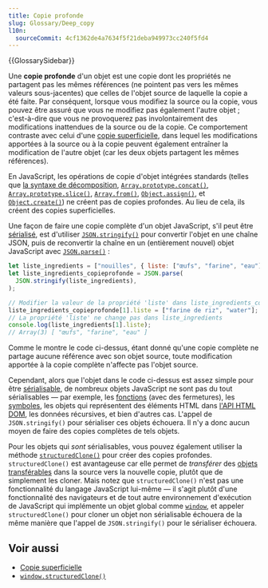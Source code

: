 ```yaml
---
title: Copie profonde
slug: Glossary/Deep_copy
l10n:
  sourceCommit: 4cf1362de4a7634f5f21deba949973cc240f5fd4
---
```


{{GlossarySidebar}}

Une **copie profonde** d'un objet est une copie dont les propriétés ne partagent pas les mêmes références (ne pointent pas vers les mêmes valeurs sous-jacentes) que celles de l'objet source de laquelle la copie a été faite. Par conséquent, lorsque vous modifiez la source ou la copie, vous pouvez être assuré que vous ne modifiez pas également l'autre objet&nbsp;; c'est-à-dire que vous ne provoquerez pas involontairement des modifications inattendues de la source ou de la copie. Ce comportement contraste avec celui d'une [copie superficielle](/fr/docs/Glossary/Shallow_copy), dans lequel les modifications apportées à la source ou à la copie peuvent également entraîner la modification de l'autre objet (car les deux objets partagent les mêmes références).

En JavaScript, les opérations de copie d'objet intégrées standards (telles que [la syntaxe de décomposition](/fr/docs/Web/JavaScript/Reference/Operators/Spread_syntax), [`Array.prototype.concat()`](/fr/docs/Web/JavaScript/Reference/Global_Objects/Array/concat), [`Array.prototype.slice()`](/fr/docs/Web/JavaScript/Reference/Global_Objects/Array/slice), [`Array.from()`](/fr/docs/Web/JavaScript/Reference/Global_Objects/Array/from), [`Object.assign()`](/fr/docs/Web/JavaScript/Reference/Global_Objects/Object/assign), et [`Object.create()`](/fr/docs/Web/JavaScript/Reference/Global_Objects/Object/create)) ne créent pas de copies profondes. Au lieu de cela, ils créent des copies superficielles.

Une façon de faire une copie complète d'un objet JavaScript, s'il peut être [sérialisé](/fr/docs/Glossary/Serialization), est d'utiliser [`JSON.stringify()`](/fr/docs/Web/JavaScript/Reference/Global_Objects/JSON/stringify) pour convertir l'objet en une chaîne JSON, puis de reconvertir la chaîne en un (entièrement nouvel) objet JavaScript avec [`JSON.parse()`](/fr/docs/Web/JavaScript/Reference/Global_Objects/JSON/parse)&nbsp;:

```js
let liste_ingredients = ["nouilles", { liste: ["œufs", "farine", "eau"] }];
let liste_ingredients_copieprofonde = JSON.parse(
  JSON.stringify(liste_ingredients),
);

// Modifier la valeur de la propriété 'liste' dans liste_ingredients_copieprofonde
liste_ingredients_copieprofonde[1].liste = ["farine de riz", "water"];
// La propriété 'liste' ne change pas dans liste_ingredients
console.log(liste_ingredients[1].liste);
// Array(3) [ "œufs", "farine", "eau" ]
```

Comme le montre le code ci-dessus, étant donné qu'une copie complète ne partage aucune référence avec son objet source, toute modification apportée à la copie complète n'affecte pas l'objet source.

Cependant, alors que l'objet dans le code ci-dessus est assez simple pour être [sérialisable](/fr/docs/Glossary/Serialization), de nombreux objets JavaScript ne sont pas du tout sérialisables — par exemple, les [fonctions](/fr/docs/Web/JavaScript/Guide/Functions) (avec des fermetures), les [symboles](/fr/docs/Web/JavaScript/Reference/Global_Objects/Symbol), les objets qui représentent des éléments HTML dans [l'API HTML DOM](/fr/docs/Web/API/HTML_DOM_API), les données récursives, et bien d'autres cas. L'appel de `JSON.stringify()` pour sérialiser ces objets échouera. Il n'y a donc aucun moyen de faire des copies complètes de tels objets.

Pour les objets qui _sont_ sérialisables, vous pouvez également utiliser la méthode [`structuredClone()`](/fr/docs/Web/API/structuredClone) pour créer des copies profondes. `structuredClone()` est avantageuse car elle permet de _transférer_ des [objets transférables](/fr/docs/Glossary/Transferable_objects) dans la source vers la nouvelle copie, plutôt que de simplement les cloner. Mais notez que `structuredClone()` n'est pas une fonctionnalité du langage JavaScript lui-même — il s'agit plutôt d'une fonctionnalité des navigateurs et de tout autre environnement d'exécution de JavaScript qui implémente un objet global comme [`window`](/fr/docs/Web/API/Window), et appeler `structuredClone()` pour cloner un objet non sérialisable échouera de la même manière que l'appel de `JSON.stringify()` pour le sérialiser échouera.

## Voir aussi

- [Copie superficielle](/fr/docs/Glossary/Shallow_copy)
- [`window.structuredClone()`](/fr/docs/Web/API/structuredClone)
